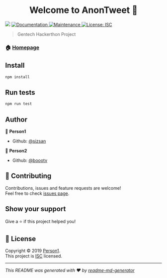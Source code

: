<h1 align="center">Welcome to AnonTweet 👋</h1>
<p>
  <img src="https://img.shields.io/badge/version-1.0.0-blue.svg?cacheSeconds=2592000" />
  <a href="https://github.com/sizsan/AnonTwitter#readme">
    <img alt="Documentation" src="https://img.shields.io/badge/documentation-yes-brightgreen.svg" target="_blank" />
  </a>
  <a href="https://github.com/sizsan/AnonTwitter/graphs/commit-activity">
    <img alt="Maintenance" src="https://img.shields.io/badge/Maintained%3F-yes-green.svg" target="_blank" />
  </a>
  <a href="https://github.com/sizsan/AnonTwitter/blob/master/LICENSE">
    <img alt="License: ISC" src="https://img.shields.io/badge/License-ISC-yellow.svg" target="_blank" />
  </a>
</p>

> Gentech Hackerthon Project

### 🏠 [Homepage](https://github.com/sizsan/AnonTwitter#readme)

## Install

```sh
npm install
```

## Run tests

```sh
npm run test
```

## Author

👤 **Person1**

* Github: [@sizsan](https://github.com/sizsan)

👤 **Person2**

* Github: [@boootv](https://github.com/boootv)

## 🤝 Contributing

Contributions, issues and feature requests are welcome!<br />Feel free to check [issues page](https://github.com/sizsan/AnonTwitter/issues).

## Show your support

Give a ⭐️ if this project helped you!

## 📝 License

Copyright © 2019 [Person1](https://github.com/sizsan).<br />
This project is [ISC](https://github.com/sizsan/AnonTwitter/blob/master/LICENSE) licensed.

***
_This README was generated with ❤️ by [readme-md-generator](https://github.com/kefranabg/readme-md-generator)_